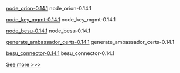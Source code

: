 
[node_orion-0.14.1](https://github.com/hyperledger/bevel/releases/tag/node_orion-0.14.1) node_orion-0.14.1

[node_key_mgmt-0.14.1](https://github.com/hyperledger/bevel/releases/tag/node_key_mgmt-0.14.1) node_key_mgmt-0.14.1

[node_besu-0.14.1](https://github.com/hyperledger/bevel/releases/tag/node_besu-0.14.1) node_besu-0.14.1

[generate_ambassador_certs-0.14.1](https://github.com/hyperledger/bevel/releases/tag/generate_ambassador_certs-0.14.1) generate_ambassador_certs-0.14.1

[besu_connector-0.14.1](https://github.com/hyperledger/bevel/releases/tag/besu_connector-0.14.1) besu_connector-0.14.1


[See more >>>](https://start-here.hyperledger.org/releases)
